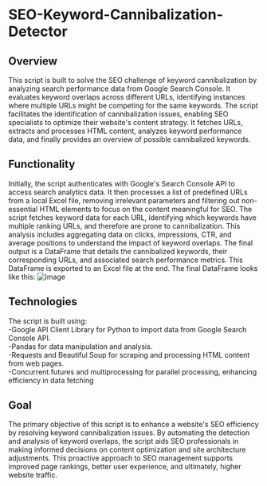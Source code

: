 # SEO-Keyword-Cannibalization-Detector

## Overview  
This script is built to solve the SEO challenge of keyword cannibalization by analyzing search performance data from Google Search Console. It evaluates keyword overlaps across different URLs, identifying instances where multiple URLs might be competing for the same keywords. The script facilitates the identification of cannibalization issues, enabling SEO specialists to optimize their website's content strategy. It fetches URLs, extracts and processes HTML content, analyzes keyword performance data, and finally provides an overview of possible cannibalized keywords.

## Functionality  
Initially, the script authenticates with Google's Search Console API to access search analytics data. It then processes a list of predefined URLs from a local Excel file, removing irrelevant parameters and filtering out non-essential HTML elements to focus on the content meaningful for SEO. The script fetches keyword data for each URL, identifying which keywords have multiple ranking URLs, and therefore are prone to cannibalization. This analysis includes aggregating data on clicks, impressions, CTR, and average positions to understand the impact of keyword overlaps. The final output is a DataFrame that details the cannibalized keywords, their corresponding URLs, and associated search performance metrics. This DataFrame is exported to an Excel file at the end. The final DataFrame looks like this: 
![image](https://github.com/allanreda/SEO-Keyword-Cannibalization-Detector/assets/89948110/c96f781d-2c11-4c72-8d51-232f26f961f3)

## Technologies  
The script is built using:  
-Google API Client Library for Python to import data from Google Search Console API.  
-Pandas for data manipulation and analysis.  
-Requests and Beautiful Soup for scraping and processing HTML content from web pages.  
-Concurrent.futures and multiprocessing for parallel processing, enhancing efficiency in data fetching  

## Goal  
The primary objective of this script is to enhance a website's SEO efficiency by resolving keyword cannibalization issues. By automating the detection and analysis of keyword overlaps, the script aids SEO professionals in making informed decisions on content optimization and site architecture adjustments. This proactive approach to SEO management supports improved page rankings, better user experience, and ultimately, higher website traffic.
